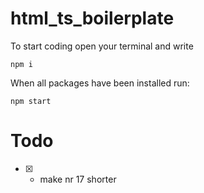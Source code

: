 # html_ts_boilerplate
To start coding open your terminal and write
```
npm i
```

When all packages have been installed run:
```
npm start
```


# Todo
- [x] - make nr 17 shorter